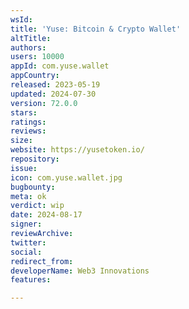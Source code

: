 ```yaml
---
wsId: 
title: 'Yuse: Bitcoin & Crypto Wallet'
altTitle: 
authors: 
users: 10000
appId: com.yuse.wallet
appCountry: 
released: 2023-05-19
updated: 2024-07-30
version: 72.0.0
stars: 
ratings: 
reviews: 
size: 
website: https://yusetoken.io/
repository: 
issue: 
icon: com.yuse.wallet.jpg
bugbounty: 
meta: ok
verdict: wip
date: 2024-08-17
signer: 
reviewArchive: 
twitter: 
social: 
redirect_from: 
developerName: Web3 Innovations
features: 

---
```


